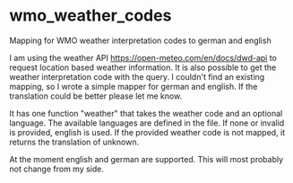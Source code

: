 # wmo_weather_codes
Mapping for WMO weather interpretation codes to german and english

I am using the weather API https://open-meteo.com/en/docs/dwd-api to request location based weather information. It is also possible to get the weather interpretation code with the query. I couldn't find an existing mapping, so I wrote a simple mapper for german and english. If the translation could be better please let me know.

It has one function "weather" that takes the weather code and an optional language. The available languages are defined in the file. If none or invalid is provided, english is used. If the provided weather code is not mapped, it returns the translation of unknown.

At the moment english and german are supported. This will most probably not change from my side.
